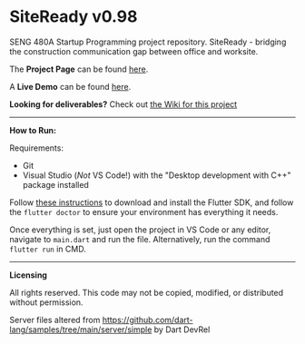 # SiteReady v0.98
SENG 480A Startup Programming project repository. SiteReady - bridging the construction communication gap between office and worksite.

The **Project Page** can be found [here](https://sitereadycommunication.wordpress.com/).

A **Live Demo** can be found [here](https://broondoon.github.io/siteready_demopage/).

**Looking for deliverables?** Check out [the Wiki for this project](https://github.com/Broondoon/build-stats/wiki)

---

**How to Run:**

Requirements:
- Git
- Visual Studio (*Not* VS Code!) with the "Desktop development with C++" package installed

Follow [these instructions](https://docs.flutter.dev/get-started/install) to download and install the Flutter SDK, and follow the `flutter doctor` to ensure your environment has everything it needs.

Once everything is set, just open the project in VS Code or any editor, navigate to `main.dart` and run the file. Alternatively, run the command `flutter run` in CMD.

---

**Licensing**

All rights reserved. This code may not be copied, modified, or distributed without permission.

Server files altered from https://github.com/dart-lang/samples/tree/main/server/simple by Dart DevRel

